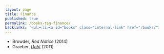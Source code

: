 ```yaml
---
layout: page
title: Finance
published: true
permalink: /books-tag-finance/
backlinks: '<ul><li><a id="books" class="internal-link" href="/books/">Books</a></li></ul>'
---
```


* Browder, _Red Notice_ (2014) 
* Graeber, _<a id="graeber-debt" class="internal-link" href="/graeber-debt/">Debt</a>_ (2011) 
